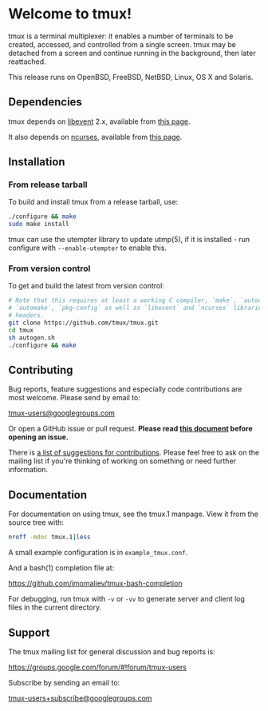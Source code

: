 # Welcome to tmux!

tmux is a terminal multiplexer: it enables a number of terminals to be created,
accessed, and controlled from a single screen. tmux may be detached from a
screen and continue running in the background, then later reattached.

This release runs on OpenBSD, FreeBSD, NetBSD, Linux, OS X and Solaris.

## Dependencies

tmux depends on [libevent](https://libevent.org) 2.x, available from [this
page](https://github.com/libevent/libevent/releases/latest).

It also depends on [ncurses](https://www.gnu.org/software/ncurses/), available
from [this page](https://invisible-mirror.net/archives/ncurses/).

## Installation

### From release tarball

To build and install tmux from a release tarball, use:

~~~bash
./configure && make
sudo make install
~~~

tmux can use the utempter library to update utmp(5), if it is installed - run
configure with `--enable-utempter` to enable this.

### From version control

To get and build the latest from version control:

~~~bash
# Note that this requires at least a working C compiler, `make`, `autoconf`,
# `automake`, `pkg-config` as well as `libevent` and `ncurses` libraries and
# headers.
git clone https://github.com/tmux/tmux.git
cd tmux
sh autogen.sh
./configure && make
~~~



## Contributing

Bug reports, feature suggestions and especially code contributions are most
welcome. Please send by email to:

tmux-users@googlegroups.com

Or open a GitHub issue or pull request. **Please read [this
document](CONTRIBUTING.md) before opening an issue.**

There is [a list of suggestions for contributions](https://github.com/tmux/tmux/wiki/Contributing).
Please feel free to ask on the mailing list if you're thinking of working on something or need
further information.

## Documentation

For documentation on using tmux, see the tmux.1 manpage. View it from the
source tree with:

~~~bash
nroff -mdoc tmux.1|less
~~~

A small example configuration is in `example_tmux.conf`.

And a bash(1) completion file at:

https://github.com/imomaliev/tmux-bash-completion

For debugging, run tmux with `-v` or `-vv` to generate server and client log 
files in the current directory.

## Support

The tmux mailing list for general discussion and bug reports is:

https://groups.google.com/forum/#!forum/tmux-users

Subscribe by sending an email to:

tmux-users+subscribe@googlegroups.com
